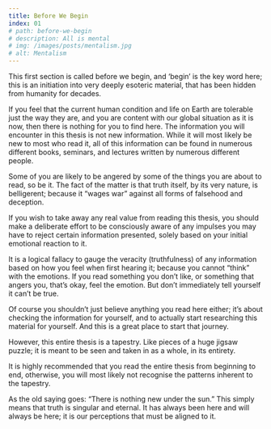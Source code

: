 ```yaml
---
title: Before We Begin
index: 01
# path: before-we-begin
# description: All is mental
# img: /images/posts/mentalism.jpg
# alt: Mentalism
---
```


<p class="emp">
This first section is called before we begin, and ‘begin’ is the key word here; this is an initiation into very deeply esoteric material, that has been hidden from humanity for decades.
</p>

If you feel that the current human condition and life on Earth are tolerable just the way they are, and you are content with our global situation as it is now, then there is nothing for you to find here. The information you will encounter in this thesis is not new information. While it will most likely be new to most who read it, all of this information can be found in numerous different books, seminars, and lectures written by numerous different people.

Some of you are likely to be angered by some of the things you are about to read, so be it. The fact of the matter is that truth itself, by its very nature, is belligerent; because it “wages war” against all forms of falsehood and deception.

If you wish to take away any real value from reading this thesis, you should make a deliberate effort to be consciously aware of any impulses you may have to reject certain information presented, solely based on your initial emotional reaction to it.

It is a logical fallacy to gauge the veracity (truthfulness) of any information based on how you feel when first hearing it; because you cannot “think” with the emotions. If you read something you don’t like, or something that angers you, that’s okay, feel the emotion.
But don’t immediately tell yourself it can’t be true.

Of course you shouldn’t just believe anything you read here either; it’s about checking the information for yourself, and to actually start researching this material for yourself.
And this is a great place to start that journey.

However, this entire thesis is a tapestry. Like pieces of a huge jigsaw puzzle; it is meant to be seen and taken in as a whole, in its entirety.

It is highly recommended that you read the entire thesis from beginning to end, otherwise, you will most likely not recognise the patterns inherent to the tapestry.

As the old saying goes: “There is nothing new under the sun.” This simply means that truth is  singular and eternal. It has always been here and will always be here; it is our perceptions that must be aligned to it.